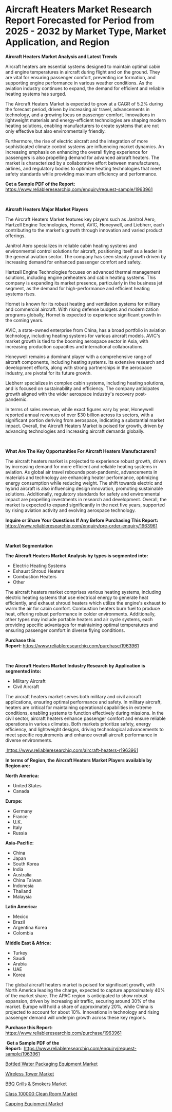 <p><h1>Aircraft Heaters Market Research Report Forecasted for Period from 2025 -  2032 by Market Type, Market Application, and Region</h1></p><p><strong>Aircraft Heaters Market Analysis and Latest Trends</strong></p>
<p><p>Aircraft heaters are essential systems designed to maintain optimal cabin and engine temperatures in aircraft during flight and on the ground. They are vital for ensuring passenger comfort, preventing ice formation, and supporting engine performance in various weather conditions. As the aviation industry continues to expand, the demand for efficient and reliable heating systems has surged.</p><p>The Aircraft Heaters Market is expected to grow at a CAGR of 5.2% during the forecast period, driven by increasing air travel, advancements in technology, and a growing focus on passenger comfort. Innovations in lightweight materials and energy-efficient technologies are shaping modern heating solutions, enabling manufacturers to create systems that are not only effective but also environmentally friendly. </p><p>Furthermore, the rise of electric aircraft and the integration of more sophisticated climate control systems are influencing market dynamics. An increasing emphasis on enhancing the overall flying experience for passengers is also propelling demand for advanced aircraft heaters. The market is characterized by a collaborative effort between manufacturers, airlines, and regulatory bodies to optimize heating technologies that meet safety standards while providing maximum efficiency and performance.</p></p>
<p><strong>Get a Sample PDF of the Report:&nbsp;</strong> <a href="https://www.reliableresearchiq.com/enquiry/request-sample/1963961?utm_campaign=1137&utm_medium=2&utm_source=Github&utm_content=ia&utm_term=10042025&utm_id=aircraft-heaters">https://www.reliableresearchiq.com/enquiry/request-sample/1963961</a></p>
<p>&nbsp;</p>
<p><strong>Aircraft Heaters Major Market Players</strong></p>
<p><p>The Aircraft Heaters Market features key players such as Janitrol Aero, Hartzell Engine Technologies, Hornet, AVIC, Honeywell, and Liebherr, each contributing to the market's growth through innovation and varied product offerings.</p><p>Janitrol Aero specializes in reliable cabin heating systems and environmental control solutions for aircraft, positioning itself as a leader in the general aviation sector. The company has seen steady growth driven by increasing demand for enhanced passenger comfort and safety.</p><p>Hartzell Engine Technologies focuses on advanced thermal management solutions, including engine preheaters and cabin heating systems. This company is expanding its market presence, particularly in the business jet segment, as the demand for high-performance and efficient heating systems rises.</p><p>Hornet is known for its robust heating and ventilation systems for military and commercial aircraft. With rising defense budgets and modernization programs globally, Hornet is expected to experience significant growth in the coming years.</p><p>AVIC, a state-owned enterprise from China, has a broad portfolio in aviation technology, including heating systems for various aircraft models. AVIC's market growth is tied to the booming aerospace sector in Asia, with increasing production capacities and international collaborations.</p><p>Honeywell remains a dominant player with a comprehensive range of aircraft components, including heating systems. Its extensive research and development efforts, along with strong partnerships in the aerospace industry, are pivotal for its future growth.</p><p>Liebherr specializes in complex cabin systems, including heating solutions, and is focused on sustainability and efficiency. The company anticipates growth aligned with the wider aerospace industry's recovery post-pandemic.</p><p>In terms of sales revenue, while exact figures vary by year, Honeywell reported annual revenues of over $30 billion across its sectors, with a significant portion deriving from aerospace, indicating a substantial market impact. Overall, the Aircraft Heaters Market is poised for growth, driven by advancing technologies and increasing aircraft demands globally.</p></p>
<p>&nbsp;</p>
<p><strong>What Are The Key Opportunities For Aircraft Heaters Manufacturers?</strong></p>
<p><p>The aircraft heaters market is projected to experience robust growth, driven by increasing demand for more efficient and reliable heating systems in aviation. As global air travel rebounds post-pandemic, advancements in materials and technology are enhancing heater performance, optimizing energy consumption while reducing weight. The shift towards electric and hybrid aircraft is also influencing design innovation, promoting sustainable solutions. Additionally, regulatory standards for safety and environmental impact are propelling investments in research and development. Overall, the market is expected to expand significantly in the next five years, supported by rising aviation activity and evolving aerospace technology.</p></p>
<p><strong>Inquire or Share Your Questions If Any Before Purchasing This Report:</strong> <a href="https://www.reliableresearchiq.com/enquiry/pre-order-enquiry/1963961?utm_campaign=1137&utm_medium=2&utm_source=Github&utm_content=ia&utm_term=10042025&utm_id=aircraft-heaters">https://www.reliableresearchiq.com/enquiry/pre-order-enquiry/1963961</a></p>
<p>&nbsp;</p>
<p><strong>Market Segmentation</strong></p>
<p><strong>The Aircraft Heaters Market Analysis by types is segmented into:</strong></p>
<p><ul><li>Electric Heating Systems</li><li>Exhaust Shroud Heaters</li><li>Combustion Heaters</li><li>Other</li></ul></p>
<p><p>The aircraft heaters market comprises various heating systems, including electric heating systems that use electrical energy to generate heat efficiently, and exhaust shroud heaters which utilize the engine's exhaust to warm the air for cabin comfort. Combustion heaters burn fuel to produce heat, offering robust performance in colder environments. Additionally, other types may include portable heaters and air cycle systems, each providing specific advantages for maintaining optimal temperatures and ensuring passenger comfort in diverse flying conditions.</p></p>
<p><strong>Purchase this Report:&nbsp;</strong><a href="https://www.reliableresearchiq.com/purchase/1963961?utm_campaign=1137&utm_medium=2&utm_source=Github&utm_content=ia&utm_term=10042025&utm_id=aircraft-heaters">https://www.reliableresearchiq.com/purchase/1963961</a></p>
<p>&nbsp;</p>
<p><strong>The Aircraft Heaters Market Industry Research by Application is segmented into:</strong></p>
<p><ul><li>Military Aircraft</li><li>Civil Aircraft</li></ul></p>
<p><p>The aircraft heaters market serves both military and civil aircraft applications, ensuring optimal performance and safety. In military aircraft, heaters are critical for maintaining operational capabilities in extreme conditions, enabling systems to function effectively during missions. In the civil sector, aircraft heaters enhance passenger comfort and ensure reliable operations in various climates. Both markets prioritize safety, energy efficiency, and lightweight designs, driving technological advancements to meet specific requirements and enhance overall aircraft performance in diverse environments.</p></p>
<p><a href="https://www.reliableresearchiq.com/aircraft-heaters-r1963961?utm_campaign=1137&utm_medium=2&utm_source=Github&utm_content=ia&utm_term=10042025&utm_id=aircraft-heaters">&nbsp;https://www.reliableresearchiq.com/aircraft-heaters-r1963961</a></p>
<p><strong>In terms of Region, the Aircraft Heaters Market Players available by Region are:</strong></p>
<p>
    <p> <strong> North America: </strong>
        <ul>
            <li>United States</li>
            <li>Canada</li>
        </ul>
        </p> 
    <p> <strong> Europe: </strong>
        <ul>
            <li>Germany</li>
            <li>France</li>
            <li>U.K.</li>
            <li>Italy</li>
            <li>Russia</li>
        </ul>
        </p> 
    <p> <strong> Asia-Pacific: </strong>
        <ul>
            <li>China</li>
            <li>Japan</li>
            <li>South Korea</li>
            <li>India</li>
            <li>Australia</li>
            <li>China Taiwan</li>
            <li>Indonesia</li>
            <li>Thailand</li>
            <li>Malaysia</li>
        </ul>
        </p> 
    <p> <strong> Latin America: </strong>
        <ul>
            <li>Mexico</li>
            <li>Brazil</li>
            <li>Argentina Korea</li>
            <li>Colombia</li>
        </ul>
        </p> 
    <p> <strong> Middle East & Africa: </strong>
        <ul>
            <li>Turkey</li>
            <li>Saudi</li>
            <li>Arabia</li>
            <li>UAE</li>
            <li>Korea</li>
        </ul>
    </p>
    </p>
<p><p>The global aircraft heaters market is poised for significant growth, with North America leading the charge, expected to capture approximately 40% of the market share. The APAC region is anticipated to show robust expansion, driven by increasing air traffic, securing around 30% of the market. Europe will hold a share of approximately 20%, while China is projected to account for about 10%. Innovations in technology and rising passenger demand will underpin growth across these key regions.</p></p>
<p><strong>Purchase this Report: </strong><a href="https://www.reliableresearchiq.com/purchase/1963961?utm_campaign=1137&utm_medium=2&utm_source=Github&utm_content=ia&utm_term=10042025&utm_id=aircraft-heaters">https://www.reliableresearchiq.com/purchase/1963961</a></p>
<p>&nbsp;<strong>Get a Sample PDF of the Report:&nbsp;&nbsp;</strong><a href="https://www.reliableresearchiq.com/enquiry/request-sample/1963961?utm_campaign=1137&utm_medium=2&utm_source=Github&utm_content=ia&utm_term=10042025&utm_id=aircraft-heaters">https://www.reliableresearchiq.com/enquiry/request-sample/1963961</a></p>
<p><strong></strong></p>
<p><p><a href="https://github.com/trenkkwasek84/Market-Research-Report-List-1/blob/main/bottled-water-packaging-equipment-market.md?utm_campaign=1137&utm_medium=2&utm_source=Github&utm_content=ia&utm_term=10042025&utm_id=aircraft-heaters">Bottled Water Packaging Equipment Market</a></p><p><a href="https://github.com/rjaibiagha/Market-Research-Report-List-1/blob/main/wireless-tower-market.md?utm_campaign=1137&utm_medium=2&utm_source=Github&utm_content=ia&utm_term=10042025&utm_id=aircraft-heaters">Wireless Tower Market</a></p><p><a href="https://github.com/brinnoifon/Market-Research-Report-List-1/blob/main/bbq-grills-smokers-market.md?utm_campaign=1137&utm_medium=2&utm_source=Github&utm_content=ia&utm_term=10042025&utm_id=aircraft-heaters">BBQ Grills & Smokers Market</a></p><p><a href="https://github.com/snapetylerho/Market-Research-Report-List-1/blob/main/class-100000-clean-room-market.md?utm_campaign=1137&utm_medium=2&utm_source=Github&utm_content=ia&utm_term=10042025&utm_id=aircraft-heaters">Class 100000 Clean Room Market</a></p><p><a href="https://github.com/sulvantomppa/Market-Research-Report-List-1/blob/main/capping-equipment-market.md?utm_campaign=1137&utm_medium=2&utm_source=Github&utm_content=ia&utm_term=10042025&utm_id=aircraft-heaters">Capping Equipment Market</a></p></p>